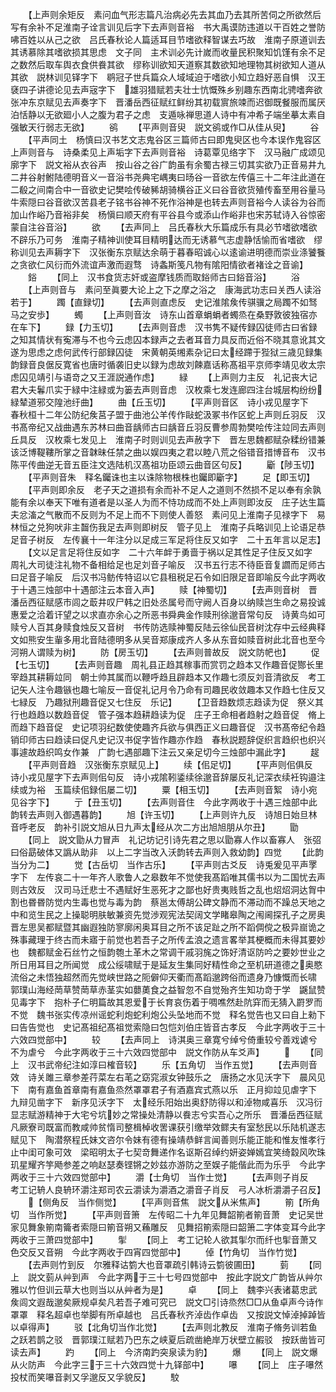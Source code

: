 <!-- { "loadSidebar": true } -->
　　【上声则余矩反　素问血气形志篇凡治病必先去其血乃去其所苦伺之所欲然后写有余补不足淮南子诠言训见后字下去声则音裕　书大禹谟防违道以干百姓之誉防咈百姓以从己之欲　吕氏春秋论人篇适耳目节嗜欲释智谋去巧故　淮南子原道训去其诱慕除其嗜欲损其思虑　文子同　主术训必先计嵗而收量民积聚知饥馑有余不足之数然后取车舆衣食供飬其欲　缪称训欲知天道察其数欲知地理物其树欲知人道从其欲　説林训见铎字下　鹖冠子世兵篇众人域域迫于嗜欲小知立趋好恶自惧　汉王褎四子讲德论见去声宼字下　雄羽猎赋若夫壮士忼慨殊乡别趣东西南北骋嗜奔欲张冲东京赋见去声奏字下　晋潘岳西征赋红鲜纷其初载賔旅竦而迟御既餐服而属厌泊恬静以无欲廻小人之腹为君子之虑　支遁咏禅思道人诗中有冲希子端坐摹太素自强敏天行弱志无欲】
　　鹆
　　【平声则音臾　説文鹆或作□从佳从臾】
　　谷
　　【平声同土　杨慎曰汉书艺文志鬼谷区三篇师古曰即鬼臾区也今本误作鬼容区上声则音与　诗桑柔见上声垢字下去声则音裕　诗葛覃见络字下　汉马融广成颂见廓字下　説文裕从衣谷声　按山谷之谷广韵虽有余蜀古禄三切其实欲乃正音易井九二井谷射鲋陆德明音义一音浴书尧典宅嵎夷曰旸谷一音欲左传僖三十二年注此道在二殽之间南合中一音欲史记樊哙传破豨胡骑横谷正义曰谷音欲货殖传畜至用谷量马牛索隠曰谷音欲汉苦县老子铭书谷神不死作浴神是也转去声则音裕今人读谷为谷而加山作峪乃音裕非矣　杨愼曰顺天府有平谷县今或添山作峪非也宋苏轼诗入谷惊密蒙自注谷音浴】
　　欲
　　【去声同上　吕氏春秋大乐篇成乐有具必节嗜欲嗜欲不辟乐乃可务　淮南子精神训使耳目精明达而无诱慕气志虚静恬愉而省嗜欲　缪称训见去声耨字下　汉张衡东京赋达余萌于暮春昭诚心以逺谕进明德而崇业涤饕餮之贪欲仁风衍而外流谊声激而遐骛　诗螽斯笺凡物有隂阳情欲者褚诠之音谕】
　　鋊
　　【同上　汉书食货志奸或盗摩钱质而取鋊师古曰鋊音浴】
　　浴
　　【上声则音与　素问至眞要大论上之下之摩之浴之　康海武功志曰关西人读浴若于】
　　躅【直録切】
　　【去声则直虑反　史记淮隂矦传骐骥之局躅不如驽马之安歩】
　　蠋
　　【上声则音汝　诗东山首章蜎蜎者蠋烝在桑野敦彼独宿亦在车下】
　　録【力玉切】
　　【去声则音虑　汉书隽不疑传録囚徒师古曰省録之知其情状有寃滞与不也今云虑囚本録声之去者耳音力具反而近俗不晓其意讹其文遂为思虑之虑何武传行部録囚徒　宋黄朝英缃素杂记曰太经蹛于狴狱三歳见録集韵録音良倨反寛省也唐时循袭旧史以録为虑故刘餗嘉话称髙祖平京师李靖见收太宗虑囚见靖引与语竒之又王涯説通作虑】
　　緑
　　【上声则力主反　礼记丧大记君大夫鬊爪实于緑中注緑或为篓去声则音虑　汉枚乘七发连廊四注台城层构纷纷緑辇道邪交隍池纡曲】
　　曲【丘玉切】
　　【平声则音区　诗小戎见屋字下　春秋桓十二年公防纪矦莒子盟于曲池公羊传作敺蛇汲冢书作区蛇上声则丘羽反　汉书髙帝纪又战曲遇东苏林曰曲音龋师古曰龋音丘羽反曹参周勃樊哙传注竝同去声则丘具反　汉枚乘七发见上　淮南子时则训见去声赦字下　晋左思魏都赋杂糅纷错兼该泛博鞮鞻所掌之音韎昧任禁之曲以娱四夷之君以睦八荒之俗错音措博音布　汉书陈平传曲逆无音五臣注文选陆机汉髙祖功臣颂云曲音区句反】
　　斸【陟玉切】
　　【平声则音朱　释名钃诛也主以诛除物根株也钃即斸字】
　　足【即玉切】
　　【平声则即余反　老子天之道损有余而补不足人之道则不然损不足以奉有余孰能有余以奉天下唯有道者是以圣人为而不恃功成而不处上声则即汝反　庄子达生篇夫忿滀之气散而不反则为不足上而不下则使人善怒　素问见上淮南子见禄字下　易林恒之兑狗吠非主齧伤我足去声则即树反　管子见上　淮南子兵略训见上论语足恭足音子树反　左传襄十一年注分以足成三军足将住反又如字　二十五年言以足志】
　　【文以足言足将住反如字　二十六年衅于勇啬于祸以足其性足子住反又如字　周礼大司徒注礼物不备相给足也足刘音子喻反　汉书五行志不待臣音复讇而足师古曰足音子喻反　后汉书冯鲂传特诏以它县租税足石令如旧限足音即喻反今此字两收于十遇三烛部中十遇部注云本音入声】
　　赎【神蜀切】
　　【去声则音树　晋潘岳西征赋感市闾之菆井叹尸韩之旧处丞属号而守阙人百身以纳赎岂生命之易投诚惠爱之洽着讦望之以求直亦余心之所恶书舜典金作赎刑徐邈音常句反　诗黄鸟如可赎兮人百其身赎食烛反又音树　书传防选赎神蜀反陆云徐仙民音树沈存中云经典释文如熊安生軰多用北音陆德明多从吴音郑康成齐人多从东音如赎音树此北音也至今河朔人谓赎为树】
　　防【房玉切】
　　【去声则普故反　説文防帊也】
　　促【七玉切】
　　【去声则音趣　周礼县正趋其稼事而赏罚之趋本又作趣音促酂长里宰趋其耕耨竝同　朝士帅其属而以鞭呼趋且辟趋本又作趣七须反刘音清欲反　考工记矢人注令趣镞也趣七喻反一音促礼记月令乃命有司趣民收敛趣本又作趋七住反又七緑反　乃趣狱刑趣音促又七住反　乐记】
　　【卫音趋数烦志趋读为促　祭义其行也趋趋以数趋音促　管子强本趋耕趋读为促　庄子王命相者趋射之趋音促　脩上而趋下趋音促　史记项羽纪数使使趣齐兵欲与俱西正义曰趣音促　汉书髙帝纪令趋销印师古曰趋读曰促凡史记汉书促字皆作趣亦作趋　春秋説题辞促织言趋织也织兴事遽故趋织鸣女作兼　广韵七遇部趣下注云又亲足切今三烛部中漏此字】
　　趗
　　【平声则音趋　汉张衡东京赋见上】
　　续【佀足切】
　　【平声则佀俱反　诗小戎见屋字下去声则佀句反　诗小戎隂靷鋈续徐邈音辞屡反礼记深衣续衽钩邉注续或为裕　玉篇续佀録佀屡二切】
　　粟【相玉切】
　　【去声则音絮　诗小宛见谷字下】
　　亍【丑玉切】
　　【去声则音住　今此字两收于十遇三烛部中此韵转去声则入御遇暮韵】
　　旭【许玉切】
　　【上声则许九反　诗旭日始旦林音呼老反　韵补引説文旭从日九声太经从次二方出旭旭朋从尔丑】
　　勖
　　【同上　説文勖从力冒声　礼记坊记引诗先君之思以勖寡人作以畜寡人　张弨曰俗勗破体又譌从助非　以上二字当改入沃韵转去声则入救幼韵】四觉
　　【此韵当分为二】
　　觉【古岳切　当作古乐】
　　【平声则古爻反　诗兎爰见平声罦字下　左传哀二十一年齐人歌鲁人之皋数年不觉使我髙蹈唯其儒书以为二国忧去声则古效反　汉司马迁悲士不遇赋好生恶死才之鄙也好贵夷贱哲之乱也炤炤洞达胷中割也昬昬防觉内生毒也觉与毒为韵　蔡邕太傅胡公碑文静而不滞动而不躁总天地之中和览生民之上操聪明肤敏兼资先觉渉观宪法契阔文学睹皋陶之闱阃探孔子之房奥　晋左思吴都赋暨其幽遐独防寥廓闲奥耳目之所不该足趾之所不蹈倜傥之极异崫诡之殊事藏理于终古而未寤于前觉也若吾子之所传孟浪之遗言畧举其梗概而未得其要妙也　魏都赋金石丝竹之恒韵匏土革木之常调干戚羽旄之饰好清讴防吟之要妙世业之所日用耳目之所闻觉　成公绥啸赋于是延友生集同好精性命之至机研道德之奥愍流俗之未悟独超然而先觉峡世路之阨僻仰天衢而髙蹈邈跨俗而遗身乃慷慨而长啸　郭璞山海经菵草赞菵草赤茎实如蘡薁食之益智忽不自觉殆齐生知功竒于学　鼷鼠赞见毒字下　抱朴子仁明篇故其恩爱于长育哀伤着于啁噍然赴阬穽而无猜入罻罗而不觉　魏书张实传凉州谣蛇利炮蛇利炮公头坠地而不觉　释名觉告也又曰自上勑下曰告告觉也　史记髙祖纪髙祖觉索隐曰包恺刘伯庄皆音古孝反　今此字两收于三十六效四觉部中】
　　较
　　【去声同上　诗淇奥三章寛兮绰兮倚重较兮善戏谑兮不为虐兮　今此字两收于三十六效四觉部中　説文作防从车爻声】
　　
　　【同上　汉书武帝纪注如淳曰榷音较】
　　乐【五角切　当作五觉】
　　【去声则音效　诗关雎三章参差荇菜左右芼之窈窕淑女钟鼓乐之　唐扬之水见沃字下　晨风见下　南有嘉鱼首章南有嘉鱼烝然罩罩君子有酒嘉宾式燕以乐　正月抑竝见虐字下　九辩见凿字下　新序见沃字下　太经乐阳始出奥舒防得以和淖物咸喜乐　汉冯衍显志赋游精神于大宅兮坑妙之常操处清静以飬志兮实吾心之所乐　晋潘岳西征赋凡厥寮司既富而教咸帅贫惰司整楫棹收罟课获引缴举效鳏夫有室愁民以乐陆机遂志赋见下　陶潜祭程氏妹文咨尔令妹有德有操靖恭鲜言闻善则乐能正能和惟友惟孝行止中闺可象可效　梁昭明太子七契竒舞递作名讴斯召绰约妍姿婵嫣宜笑绮縠风吹珠玑星耀齐竽飏参差之响赵瑟奏铿锵之妙兹亦游防之至娱子能偕此而为乐乎　今此字两收于三十六效四觉部中】
　　灂【士角切　当作士觉】
　　【去声则子肖反　考工记辀人良辀环灂注郑司农云灂读为灂酒之灂音子肖反　弓人冰析灂灂子召反】
　　【侧角反　当作侧觉】
　　【平声则音焦　説文从米焦声】
　　箾【所角切　当作所觉】
　　【平声则音箫　左传昭二十九年见舞韶箾者箾音萧　史记吴世家见舞象箾南籥者索隠曰箾音朔又蘓雕反　见舞招箾索隠曰韶箫二字体变耳今此字两收于三萧四觉部中】
　　揱
　　【同上　考工记轮人欲其揱尔而纤也揱音萧又色交反又音朔　今此字两收于四宵四觉部中】
　　倬【竹角切　当作竹觉】
　　【去声则竹到反　尔雅释诂箌大也音罩疏引韩诗云箌彼圃田】
　　菿
　　【同上　説文菿从艸到声　今此字两于三十七号四觉部中　按此字説文广韵皆从艸尔雅以竹但训云草大也则当以从艸者为是】
　　卓
　　【同上　魏李兴表诸葛忠武矦闾文遐哉邈矣厥规卓矣凡若吾子难可究已　説文□引诗烝然□□从鱼卓声今诗作罩罩　释名超卓也举脚有所卓越也　吕氏春秋齐淖齿作卓齿　又按説文悼淖掉踔皆以卓得声】
　　驳【北角切当作北觉】
　　【去声则北教反　淮南子脩务训若鱼之跃若鹊之驳　晋郭璞江赋若乃巴东之峡夏后疏凿絶岸万状壁立赮驳　按跃凿皆可读去声】
　　趵
　　【同上　今济南趵突泉读为豹】
　　爆
　　【同上　説文爆从火防声　今此字三于三十六效四觉十九铎部中】
　　嚗
　　【同上　庄子嚗然投杖而笑嚗音剥又孚邈反又孚貌反】
　　駮
